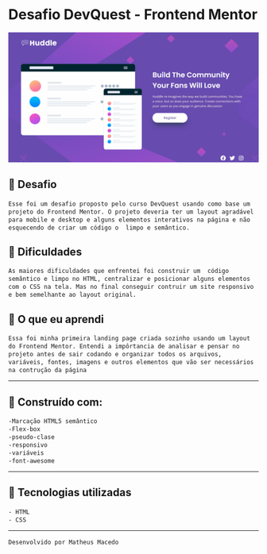 # Desafio DevQuest - Frontend Mentor

[<img src="src/readme-images/landing-page.gif" alt="gif landing page">](https://www.linkedin.com/feed/?trk=BR-SEM_google-adwords_Jordan-brand-sign-up)

## 🚀 Desafio

    Esse foi um desafio proposto pelo curso DevQuest usando como base um projeto do Frontend Mentor. O projeto deveria ter um layout agradável para mobile e desktop e alguns elementos interativos na página e não esquecendo de criar um código o  limpo e semântico.

## 🔖 Dificuldades

    As maiores dificuldades que enfrentei foi construir um  código semântico e limpo no HTML, centralizar e posicionar alguns elementos com o CSS na tela. Mas no final conseguir contruir um site responsivo e bem semelhante ao layout original.  

## 🚀 O que eu aprendi

    Essa foi minha primeira landing page criada sozinho usando um layout do Frontend Mentor. Entendi a impôrtancia de analisar e pensar no projeto antes de sair codando e organizar todos os arquivos, variáveis, fontes, imagens e outros elementos que vão ser necessários na contrução da página 

---

## 🔖 Construído com:

    -Marcação HTML5 semântico 
    -Flex-box 
    -pseudo-clase
    -responsivo
    -variáveis
    -font-awesome
    
---

## 🚀 Tecnologias utilizadas

    - HTML
    - CSS

---

    Desenvolvido por Matheus Macedo
